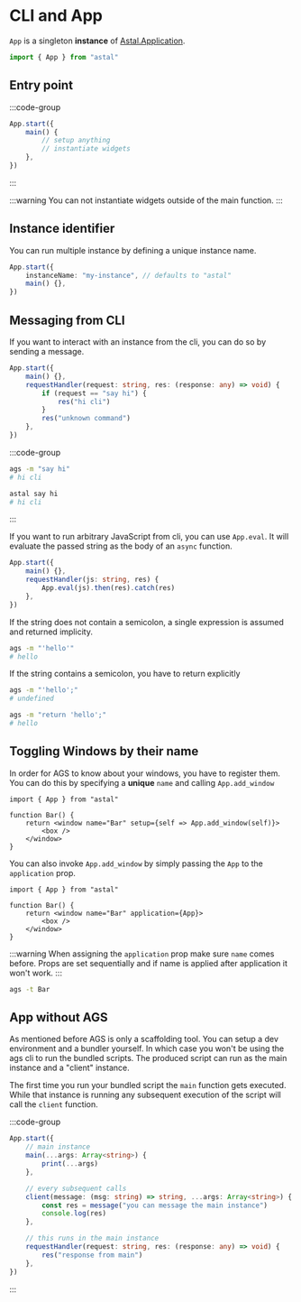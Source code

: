 # CLI and App

`App` is a singleton **instance** of [Astal.Application](https://aylur.github.io/libastal/class.Application.html).

```ts
import { App } from "astal"
```

## Entry point

:::code-group

```ts [app.ts]
App.start({
    main() {
        // setup anything
        // instantiate widgets
    },
})
```

:::

:::warning
You can not instantiate widgets outside of the main function.
:::

## Instance identifier

You can run multiple instance by defining a unique instance name.

```ts
App.start({
    instanceName: "my-instance", // defaults to "astal"
    main() {},
})
```

## Messaging from CLI

If you want to interact with an instance from the cli, you can do so by sending a message.

```ts
App.start({
    main() {},
    requestHandler(request: string, res: (response: any) => void) {
        if (request == "say hi") {
            res("hi cli")
        }
        res("unknown command")
    },
})
```

:::code-group

```sh [ags]
ags -m "say hi"
# hi cli
```

```sh [astal]
astal say hi
# hi cli
```

:::

If you want to run arbitrary JavaScript from cli, you can use `App.eval`.
It will evaluate the passed string as the body of an `async` function.

```ts
App.start({
    main() {},
    requestHandler(js: string, res) {
        App.eval(js).then(res).catch(res)
    },
})
```

If the string does not contain a semicolon, a single expression is assumed and returned implicity.

```sh
ags -m "'hello'"
# hello
```

If the string contains a semicolon, you have to return explicitly

```sh
ags -m "'hello';"
# undefined

ags -m "return 'hello';"
# hello
```

## Toggling Windows by their name

In order for AGS to know about your windows, you have to register them.
You can do this by specifying a **unique** `name` and calling `App.add_window`

```tsx {4}
import { App } from "astal"

function Bar() {
    return <window name="Bar" setup={self => App.add_window(self)}>
        <box />
    </window>
}
```

You can also invoke `App.add_window` by simply passing the `App` to the `application` prop.

```tsx  {4}
import { App } from "astal"

function Bar() {
    return <window name="Bar" application={App}>
        <box />
    </window>
}
```

:::warning
When assigning the `application` prop make sure `name` comes before.
Props are set sequentially and if name is applied after application it won't work.
:::

```sh
ags -t Bar
```

## App without AGS

As mentioned before AGS is only a scaffolding tool. You can setup
a dev environment and a bundler yourself. In which case you won't be using
the ags cli to run the bundled scripts. The produced script can run as the main instance
and a "client" instance.

The first time you run your bundled script the `main` function gets executed.
While that instance is running any subsequent execution of the script will call
the `client` function.

:::code-group

```ts [main.ts]
App.start({
    // main instance
    main(...args: Array<string>) {
        print(...args)
    },

    // every subsequent calls
    client(message: (msg: string) => string, ...args: Array<string>) {
        const res = message("you can message the main instance")
        console.log(res)
    },

    // this runs in the main instance
    requestHandler(request: string, res: (response: any) => void) {
        res("response from main")
    },
})
```

:::
